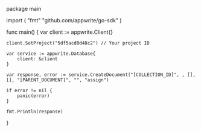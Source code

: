 package main

import (
    "fmt"
    "github.com/appwrite/go-sdk"
)

func main() {
    var client := appwrite.Client{}

    client.SetProject("5df5acd0d48c2") // Your project ID

    var service := appwrite.Database{
        client: &client
    }

    var response, error := service.CreateDocument("[COLLECTION_ID]", , [], [], "[PARENT_DOCUMENT]", "", "assign")

    if error != nil {
        panic(error)
    }

    fmt.Println(response)
}